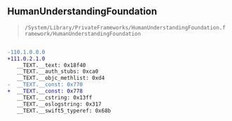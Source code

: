 ## HumanUnderstandingFoundation

> `/System/Library/PrivateFrameworks/HumanUnderstandingFoundation.framework/HumanUnderstandingFoundation`

```diff

-110.1.0.0.0
+111.0.2.1.0
   __TEXT.__text: 0x18f40
   __TEXT.__auth_stubs: 0xca0
   __TEXT.__objc_methlist: 0xd4
-  __TEXT.__const: 0x770
+  __TEXT.__const: 0x778
   __TEXT.__cstring: 0x13ff
   __TEXT.__oslogstring: 0x317
   __TEXT.__swift5_typeref: 0x68b

```

